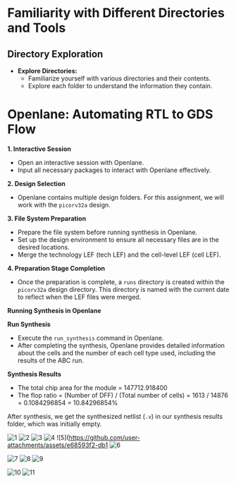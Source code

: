 # Familiarity with Different Directories and Tools

## Directory Exploration
- **Explore Directories:**
  - Familiarize yourself with various directories and their contents.
  - Explore each folder to understand the information they contain.

# Openlane: Automating RTL to GDS Flow

**1. Interactive Session**

   - Open an interactive session with Openlane.
   - Input all necessary packages to interact with Openlane effectively.

**2. Design Selection**

   - Openlane contains multiple design folders. For this assignment, we will work with the `picorv32a` design.

**3. File System Preparation**

   - Prepare the file system before running synthesis in Openlane.
   - Set up the design environment to ensure all necessary files are in the desired locations.
   - Merge the technology LEF (tech LEF) and the cell-level LEF (cell LEF).

**4. Preparation Stage Completion**

   - Once the preparation is complete, a `runs` directory is created within the `picorv32a` design directory. This directory is named with the current date to reflect when the LEF files were merged.

**Running Synthesis in Openlane**

 **Run Synthesis**
  - Execute the `run_synthesis` command in Openlane.
  - After completing the synthesis, Openlane provides detailed information about the cells and the number of each cell type used, including the results of the ABC run.

  **Synthesis Results**
- The total chip area for the module = 147712.918400
- The flop ratio = (Number of DFF) / (Total number of cells)
    = 1613 / 14876
    = 0.1084296854
    = 10.84296854%

After synthesis, we get the synthesized netlist (`.v`) in our synthesis results folder, which was initially empty.

![1](https://github.com/user-attachments/assets/26c329da-de10-43a7-a347-d065a7da28fc)
![2](https://github.com/user-attachments/assets/6f3c31e0-4b42-4e5f-8f23-8cbf8dbfbf5e)
![3](https://github.com/user-attachments/assets/99ba9075-41d2-4e9f-87a3-d4ee857e5911)
![4](https://github.com/user-attachments/assets/45de6cd7-7e60-4ec2-bc5a-69d76819be3d)
![5](https://github.com/user-attachments/assets/e68593f2-db1
![6](https://github.com/user-attachments/assets/c418e416-9f0b-4d4b-be50-f6f567adc135)

![7](https://github.com/user-attachments/assets/28d8d3cf-5850-487a-9381-c2c2f7287c7e)
![8](https://github.com/user-attachments/assets/dab3d511-0c9a-49a3-8360-be138a301250)
![9](https://github.com/user-attachments/assets/9941352b-414c-4d3f-b9b6-2b331ddbcd0a)

![10](https://github.com/user-attachments/assets/4e559346-5845-4460-954a-34e8bde69589)
![11](https://github.com/user-attachments/assets/14880d93-447e-4c48-b21a-7ba498fa0557)



